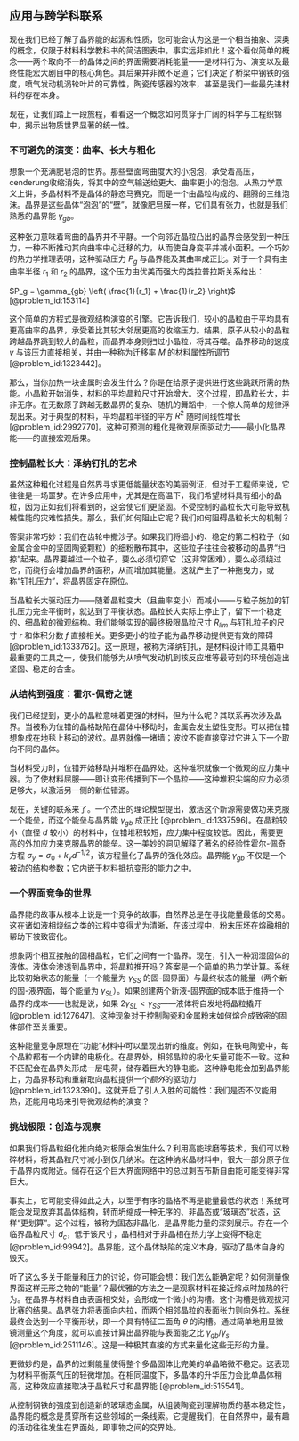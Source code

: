 ## 应用与跨学科联系

现在我们已经了解了晶界能的起源和性质，您可能会认为这是一个相当抽象、深奥的概念，仅限于材料科学教科书的简洁图表中。事实远非如此！这个看似简单的概念——两个取向不一的晶体之间的界面需要消耗能量——是材料行为、演变以及最终性能宏大剧目中的核心角色。其后果并非微不足道；它们决定了桥梁中钢铁的强度，喷气发动机涡轮叶片的可靠性，陶瓷传感器的效率，甚至是我们一些最先进材料的存在本身。

现在，让我们踏上一段旅程，看看这一个概念如何贯穿于广阔的科学与工程织锦中，揭示出物质世界显著的统一性。

### 不可避免的演变：曲率、长大与粗化

想象一个充满肥皂泡的世界。那些壁面弯曲度大的小泡泡，承受着高压， cenderung收缩消失，将其中的空气输送给更大、曲率更小的泡泡。从热力学意义上讲，多晶材料不是晶体的静态马赛克，而是一个由晶粒构成的、翻腾的三维泡沫。晶界是这些晶体“泡泡”的“壁”，就像肥皂膜一样，它们具有张力，也就是我们熟悉的晶界能 $\gamma_{gb}$。

这种张力意味着弯曲的晶界并不平静。一个向邻近晶粒凸出的晶界会感受到一种压力，一种不断推动其向曲率中心迁移的力，从而使自身变平并减小面积。一个巧妙的热力学推理表明，这种驱动压力 $P_g$ 与晶界能及其曲率成正比。对于一个具有主曲率半径 $r_1$ 和 $r_2$ 的晶界，这个压力由优美而强大的类拉普拉斯关系给出：

$P_g = \gamma_{gb} \left( \frac{1}{r_1} + \frac{1}{r_2} \right)$ [@problem_id:153114]

这个简单的方程式是微观结构演变的引擎。它告诉我们，较小的晶粒由于平均具有更高曲率的晶界，承受着比其较大邻居更高的收缩压力。结果，原子从较小的晶粒跨越晶界跳到较大的晶粒，而晶界本身则扫过小晶粒，将其吞噬。晶界移动的速度 $v$ 与该压力直接相关，并由一种称为迁移率 $M$ 的材料属性所调节 [@problem_id:1323442]。

那么，当你加热一块金属时会发生什么？你是在给原子提供进行这些跳跃所需的热能。小晶粒开始消失，材料的平均晶粒尺寸开始增大。这个过程，即晶粒长大，并非无序。在无数原子跨越无数晶界的复杂、随机的舞蹈中，一个惊人简单的规律浮现出来。对于典型的材料，平均晶粒半径的平方 $R^2$ 随时间线性增长 [@problem_id:2992770]。这种可预测的粗化是微观层面驱动力——最小化晶界能——的直接宏观后果。

### 控制晶粒长大：泽纳钉扎的艺术

虽然这种粗化过程是自然界寻求更低能量状态的美丽例证，但对于工程师来说，它往往是一场噩梦。在许多应用中，尤其是在高温下，我们希望材料具有细小的晶粒，因为正如我们将看到的，这会使它们更坚固。不受控制的晶粒长大可能导致机械性能的灾难性损失。那么，我们如何阻止它呢？我们如何阻碍晶粒长大的机制？

答案非常巧妙：我们在齿轮中撒沙子。如果我们将细小的、稳定的第二相粒子（如金属合金中的坚固陶瓷颗粒）的细粉散布其中，这些粒子往往会被移动的晶界“扫掠”起来。晶界要越过一个粒子，要么必须切穿它（这非常困难），要么必须绕过它，而绕行会增加晶界的面积，从而增加其能量。这就产生了一种拖曳力，或称“钉扎压力”，将晶界固定在原位。

当晶粒长大驱动压力——随着晶粒变大（且曲率变小）而减小——与粒子施加的钉扎压力完全平衡时，就达到了平衡状态。晶粒长大实际上停止了，留下一个稳定的、细晶粒的微观结构。我们能够实现的最终极限晶粒尺寸 $R_{lim}$ 与钉扎粒子的尺寸 $r$ 和体积分数 $f$ 直接相关。更多更小的粒子能为晶界移动提供更有效的障碍 [@problem_id:1333762]。这一原理，被称为泽纳钉扎，是材料设计师工具箱中最重要的工具之一，使我们能够为从喷气发动机到核反应堆等最苛刻的环境创造出坚固、稳定的合金。

### 从结构到强度：霍尔-佩奇之谜

我们已经提到，更小的晶粒意味着更强的材料，但为什么呢？其联系再次涉及晶界。当被称为位错的晶格缺陷在晶体中移动时，金属会发生塑性变形。可以把位错想象成在地毯上移动的波纹。晶界就像一堵墙；波纹不能直接穿过它进入下一个取向不同的晶体。

当材料受力时，位错开始移动并堆积在晶界处。这种堆积就像一个微观的应力集中器。为了使材料屈服——即让变形传播到下一个晶粒——这种堆积尖端的应力必须足够大，以激活另一侧的新位错源。

现在，关键的联系来了。一个杰出的理论模型提出，激活这个新源需要做功来克服一个能垒，而这个能垒与晶界能 $\gamma_{gb}$ 成正比 [@problem_id:1337596]。在晶粒较小（直径 $d$ 较小）的材料中，位错堆积较短，应力集中程度较低。因此，需要更高的外加应力来克服晶界的能垒。这一美妙的洞见解释了著名的经验性霍尔-佩奇方程 $\sigma_y = \sigma_0 + k_y d^{-1/2}$，该方程量化了晶界的强化效应。晶界能 $\gamma_{gb}$ 不仅是一个被动的结构参数；它内嵌于材料抵抗变形的能力之中。

### 一个界面竞争的世界

晶界能的故事从根本上说是一个竞争的故事。自然界总是在寻找能量最低的交易。这在诸如液相烧结之类的过程中变得尤为清晰，在该过程中，粉末压坯在熔融相的帮助下被致密化。

想象两个相互接触的固相晶粒，它们之间有一个晶界。现在，引入一种润湿固体的液体。液体会渗透到晶界中，将晶粒推开吗？答案是一个简单的热力学计算。系统比较初始状态的能量（一个能量为 $\gamma_{SS}$ 的固-固界面）与最终状态的能量（两个新的固-液界面，每个能量为 $\gamma_{SL}$）。如果创建两个新液-固界面的成本低于维持一个晶界的成本——也就是说，如果 $2\gamma_{SL} < \gamma_{SS}$——液体将自发地将晶粒撬开 [@problem_id:127647]。这种现象对于控制陶瓷和金属粉末如何熔合成致密的固体部件至关重要。

这种能量竞争原理在“功能”材料中可以呈现出新的维度。例如，在铁电陶瓷中，每个晶粒都有一个内建的电极化。在晶界处，相邻晶粒的极化矢量可能不一致。这种不匹配会在晶界处形成一层电荷，储存着巨大的静电能。这种静电能会加到晶界能上，为晶界移动和重新取向晶粒提供一个*额外*的驱动力 [@problem_id:1323390]。这就开启了引人入胜的可能性：我们是否不仅能用热，还能用电场来引导微观结构的演变？

### 挑战极限：创造与观察

如果我们将晶粒细化推向绝对极限会发生什么？利用高能球磨等技术，我们可以粉碎材料，将其晶粒尺寸减小到仅几纳米。在这种纳米晶材料中，很大一部分原子位于晶界内或附近。储存在这个巨大界面网络中的总过剩吉布斯自由能可能变得非常巨大。

事实上，它可能变得如此之大，以至于有序的晶格不再是能量最低的状态！系统可能会发现放弃其晶体结构，转而坍缩成一种无序的、非晶态或“玻璃态”状态，这样“更划算”。这个过程，被称为固态非晶化，是晶界能力量的深刻展示。存在一个临界晶粒尺寸 $d_c$，低于该尺寸，晶相相对于非晶相在热力学上变得不稳定 [@problem_id:99942]。晶界能，这个晶体缺陷的定义本身，驱动了晶体自身的毁灭。

听了这么多关于能量和压力的讨论，你可能会想：我们怎么能确定呢？如何测量像界面这样无形之物的“能量”？最优雅的方法之一是观察材料在接近熔点时加热的行为。在晶界与材料自由表面相交处，会形成一个微小的沟槽。这个沟槽是微观拔河比赛的结果。晶界张力将表面向内拉，而两个相邻晶粒的表面张力则向外拉。系统最终会达到一个平衡形状，即一个具有特征二面角 $\theta$ 的沟槽。通过简单地用显微镜测量这个角度，就可以直接计算出晶界能与表面能之比 $\gamma_{gb} / \gamma_s$ [@problem_id:2511146]。这是一种极其直接的方式来量化这些无形的力量。

更微妙的是，晶界的过剩能量使得整个多晶固体比完美的单晶略微不稳定。这表现为材料平衡蒸气压的轻微增加。在相同温度下，多晶体的升华压力会比单晶体稍高，这种效应直接取决于晶粒尺寸和晶界能 [@problem_id:515541]。

从控制钢铁的强度到创造新的玻璃态金属，从组装陶瓷到理解物质的基本稳定性，晶界能的概念是贯穿所有这些领域的一条线索。它提醒我们，在自然界中，最有趣的活动往往发生在界面处，即事物之间的交界处。